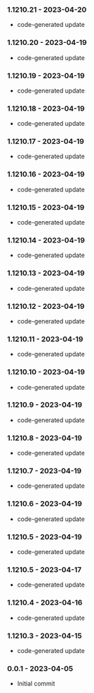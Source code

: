 ### 1.1210.21 - 2023-04-20

- code-generated update

### 1.1210.20 - 2023-04-19

- code-generated update

### 1.1210.19 - 2023-04-19

- code-generated update

### 1.1210.18 - 2023-04-19

- code-generated update

### 1.1210.17 - 2023-04-19

- code-generated update

### 1.1210.16 - 2023-04-19

- code-generated update

### 1.1210.15 - 2023-04-19

- code-generated update

### 1.1210.14 - 2023-04-19

- code-generated update

### 1.1210.13 - 2023-04-19

- code-generated update

### 1.1210.12 - 2023-04-19

- code-generated update

### 1.1210.11 - 2023-04-19

- code-generated update

### 1.1210.10 - 2023-04-19

- code-generated update

### 1.1210.9 - 2023-04-19

- code-generated update

### 1.1210.8 - 2023-04-19

- code-generated update

### 1.1210.7 - 2023-04-19

- code-generated update

### 1.1210.6 - 2023-04-19

- code-generated update

### 1.1210.5 - 2023-04-19

- code-generated update

### 1.1210.5 - 2023-04-17

- code-generated update

### 1.1210.4 - 2023-04-16

- code-generated update

### 1.1210.3 - 2023-04-15

- code-generated update

### 0.0.1 - 2023-04-05

- Initial commit